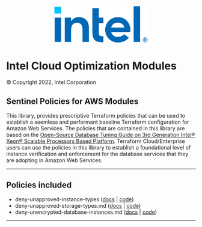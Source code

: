 <p align="center">
  <img src="./images/logo-classicblue-800px.png" alt="Intel Logo" width="250"/>
</p>

# Intel Cloud Optimization Modules 

© Copyright 2022, Intel Corporation

## Sentinel Policies for AWS Modules

This library, provides prescriptive Terraform policies that can be used to establish a seemless and performant baseline Terraform configuration for Amazon Web Services. The policies that are contained in this library are based on the [Open-Source Database Tuning Guide on 3rd Generation Intel® Xeon® Scalable Processors Based Platform](https://www.intel.com/content/dam/develop/external/us/en/documents/Open-Source-Database-Tuning-Guide-on-3rd-Generation-Intel-Xeon-Scalable-Processors.pdf). Terraform Cloud/Enterprise users can use the policies in this library to establish a foundational level of instance verification and enforcement for the database services that they are adopting in Amazon Web Services.

---

## Policies included

- deny-unapproved-instance-types ([docs](https://github.com/OTCShare2/policy-library-intel-aws/blob/main/docs/policies/deny-unapproved-instance-types.md) | [code](https://github.com/OTCShare2/policy-library-intel-aws/blob/main/policies/deny-unapproved-instance-types/deny-unapproved-instance-types.sentinel))
- deny-unapproved-storage-types.md ([docs](https://github.com/OTCShare2/policy-library-intel-aws/tree/main/docs/policies#:~:text=deny%2Dunapproved%2Dstorage%2Dtypes.md) | [code](https://github.com/OTCShare2/policy-library-intel-aws/blob/main/policies/deny-unapproved-storage-types/deny-unapproved-storage-types.sentinel))
- deny-unencrypted-database-instances.md ([docs](https://github.com/OTCShare2/policy-library-intel-aws/blob/main/docs/policies/deny-unencrypted-database-instances.md) | [code](https://github.com/OTCShare2/policy-library-intel-aws/blob/main/policies/deny-unencrypted-database-instances/deny-unencrypted-database-instances.sentinel))
---
